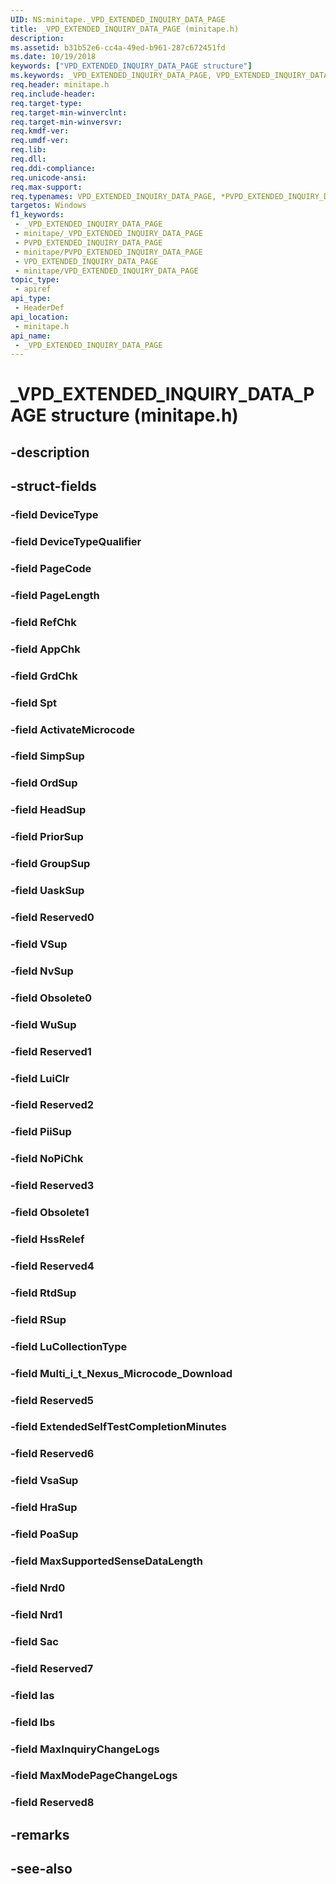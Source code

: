 ```yaml
---
UID: NS:minitape._VPD_EXTENDED_INQUIRY_DATA_PAGE
title: _VPD_EXTENDED_INQUIRY_DATA_PAGE (minitape.h)
description: 
ms.assetid: b31b52e6-cc4a-49ed-b961-287c672451fd
ms.date: 10/19/2018
keywords: ["VPD_EXTENDED_INQUIRY_DATA_PAGE structure"]
ms.keywords: _VPD_EXTENDED_INQUIRY_DATA_PAGE, VPD_EXTENDED_INQUIRY_DATA_PAGE, *PVPD_EXTENDED_INQUIRY_DATA_PAGE,
req.header: minitape.h
req.include-header: 
req.target-type: 
req.target-min-winverclnt: 
req.target-min-winversvr: 
req.kmdf-ver: 
req.umdf-ver: 
req.lib: 
req.dll: 
req.ddi-compliance: 
req.unicode-ansi: 
req.max-support: 
req.typenames: VPD_EXTENDED_INQUIRY_DATA_PAGE, *PVPD_EXTENDED_INQUIRY_DATA_PAGE
targetos: Windows
f1_keywords:
 - _VPD_EXTENDED_INQUIRY_DATA_PAGE
 - minitape/_VPD_EXTENDED_INQUIRY_DATA_PAGE
 - PVPD_EXTENDED_INQUIRY_DATA_PAGE
 - minitape/PVPD_EXTENDED_INQUIRY_DATA_PAGE
 - VPD_EXTENDED_INQUIRY_DATA_PAGE
 - minitape/VPD_EXTENDED_INQUIRY_DATA_PAGE
topic_type:
 - apiref
api_type:
 - HeaderDef
api_location:
 - minitape.h
api_name:
 - _VPD_EXTENDED_INQUIRY_DATA_PAGE
---
```


# _VPD_EXTENDED_INQUIRY_DATA_PAGE structure (minitape.h)


## -description

## -struct-fields

### -field DeviceType

### -field DeviceTypeQualifier

### -field PageCode

### -field PageLength

### -field RefChk

### -field AppChk

### -field GrdChk

### -field Spt

### -field ActivateMicrocode

### -field SimpSup

### -field OrdSup

### -field HeadSup

### -field PriorSup

### -field GroupSup

### -field UaskSup

### -field Reserved0

### -field VSup

### -field NvSup

### -field Obsolete0

### -field WuSup

### -field Reserved1

### -field LuiClr

### -field Reserved2

### -field PiiSup

### -field NoPiChk

### -field Reserved3

### -field Obsolete1

### -field HssRelef

### -field Reserved4

### -field RtdSup

### -field RSup

### -field LuCollectionType

### -field Multi_i_t_Nexus_Microcode_Download

### -field Reserved5

### -field ExtendedSelfTestCompletionMinutes

### -field Reserved6

### -field VsaSup

### -field HraSup

### -field PoaSup

### -field MaxSupportedSenseDataLength

### -field Nrd0

### -field Nrd1

### -field Sac

### -field Reserved7

### -field Ias

### -field Ibs

### -field MaxInquiryChangeLogs

### -field MaxModePageChangeLogs

### -field Reserved8

## -remarks

## -see-also


